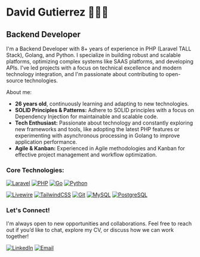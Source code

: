 # David Gutierrez 👨🏽‍💻
## Backend Developer

I'm a Backend Developer with 8+ years of experience in PHP (Laravel TALL Stack), Golang, and Python. I specialize in building robust and scalable platforms, optimizing complex systems like SAAS platforms, and developing APIs. I've led projects with a focus on technical excellence and modern technology integration, and I'm passionate about contributing to open-source technologies.

About me:

* **26 years old**, continuously learning and adapting to new technologies.
* **SOLID Principles & Patterns:** Adhere to SOLID principles with a focus on Dependency Injection for maintainable and scalable code.
* **Tech Enthusiast:** Passionate about technology and constantly exploring new frameworks and tools, like adopting the latest PHP features or experimenting with asynchronous processing in Golang to improve application performance.
* **Agile & Kanban:** Experienced in Agile methodologies and Kanban for effective project management and workflow optimization.

### Core Technologies:

[![Laravel](https://img.shields.io/badge/-Laravel-f55247?style=for-the-badge&logo=laravel&logoColor=white)](https://laravel.com/)
[![PHP](https://img.shields.io/badge/-PHP-8993be?style=for-the-badge&logo=php&logoColor=white)](https://www.php.net/)
[![Go](https://img.shields.io/badge/-Golang-00ADD8?style=for-the-badge&logo=go&logoColor=white)](https://go.dev/)
[![Python](https://img.shields.io/badge/-Python-ecaa06?style=for-the-badge&logo=python&logoColor=white)](https://www.python.org/)

[![Livewire](https://img.shields.io/badge/-Livewire-dc6b9a?style=flat&logo=livewire&logoColor=white)](https://livewire.laravel.com/)
[![TailwindCSS](https://img.shields.io/badge/-Tailwind%20CSS-38bdf8?style=flat&logo=tailwindcss&logoColor=white)](https://tailwindcss.com/)
[![Git](https://img.shields.io/badge/-Git-F1502F?style=flat&logo=git&logoColor=white)](https://git-scm.com/)
[![MySQL](https://img.shields.io/badge/-MySQL-4479A1?style=flat&logo=mysql&logoColor=white)](https://www.mysql.com/)
[![PostgreSQL](https://img.shields.io/badge/-PostgreSQL-336791?style=flat&logo=postgresql&logoColor=white)](https://www.postgresql.org/)

### Let's Connect!

I'm always open to new opportunities and collaborations. Feel free to reach out if you’d like to chat, explore my CV, or discuss how we can work together!

[![LinkedIn](https://img.shields.io/badge/-LinkedIn-0077B5?style=flat-square&logo=linkedin&logoColor=white)](https://www.linkedin.com/in/davidgbendeck/)
[![Email](https://img.shields.io/badge/-Email-D14836?style=flat-square&logo=gmail&logoColor=white)](mailto:davidgbendeck@gmail.com)
